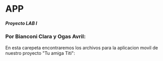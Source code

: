 # APP
##### Proyecto LAB I 
### Por Bianconi Clara y Ogas Avril:
En esta carepeta encontraremos los archivos para la aplicacion movil de nuestro proyecto "Tu amiga Titi":

